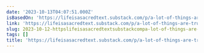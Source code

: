```yaml
---
date: '2023-10-13T04:07:51.000Z'
isBasedOn: 'https://lifeisasacredtext.substack.com/p/a-lot-of-things-are-true'
link: 'https://lifeisasacredtext.substack.com/p/a-lot-of-things-are-true'
slug: 2023-10-12-httpslifeisasacredtextsubstackcompa-lot-of-things-are-true
tags: []
title: 'https://lifeisasacredtext.substack.com/p/a-lot-of-things-are-true'
---
```

 
